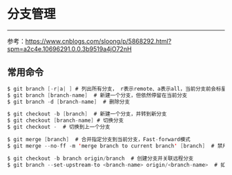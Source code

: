 # 分支管理

------

参考：https://www.cnblogs.com/sloong/p/5868292.html?spm=a2c4e.10696291.0.0.3b9519a4jO72nH



## 常用命令

```java
$ git branch [-r|a| ] # 列出所有分支， r表示remote、a表示all，当前分支前会标星号
$ git branch [branch-name]  # 新建一个分支，但依然停留在当前分支
$ git branch -d [branch-name]  # 删除分支

$ git checkout -b [branch]  # 新建一个分支，并转到新分支
$ git checkout [branch-name] # 切换分支
$ git checkout -  # 切换到上一个分支

$ git merge [branch]  # 合并指定分支到当前分支，Fast-forward模式
$ git merge --no-ff -m 'merge branch to current branch' [branch]  # 禁用Fast-forward模式【推荐】

$ git checkout -b branch origin/branch  # 创建分支并关联远程分支
$ git branch --set-upstream-to <branch-name> origin/<branch-name>  # 如果创建的时候未关联，可以这样关联
```

